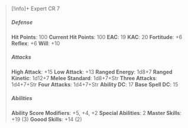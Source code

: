 > [!info]+ Expert CR 7
> ##### Defense
> **Hit Points**: 100
> **Current Hit Points**: 100
> **EAC**: 19
> **KAC**: 20
> **Fortitude**: +6
> **Reflex**: +6
> **Will**: +10
> ##### Attacks
> **High Attack**: +15
> **Low Attack**: +13
> **Ranged Energy**: 1d8+7
> **Ranged Kinetic**: 1d12+7
> **Melee Standard**: 1d8+7+Str
> **Three Attacks**: 1d4+7+Str
> **Four Attacks**: 1d4+7+Str
> **Ability DC**: 17
> **Base Spell DC**: 15
> ##### Abilities
> **Ability Score Modifiers**: +5, +4, +2
> **Special Abilities**: 2
> **Master Skills**: +19 (3)
> **Goood Skills**: +14 (2)
